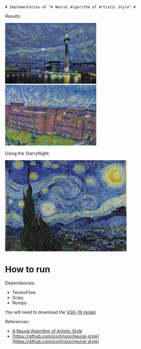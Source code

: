 	# Implementation of "A Neural Algorithm of Artistic Style" #

Results:

<img src="output/4900.png" width="300px" height="200px" />
<img src="output/NSIT/100.png" width="300px" height="200px" />

Using the StarryNight:

<img src="style/StarryNight.jpg" width="400px" height="300px" />

# How to run

Dependencies:

- TensorFlow
- Scipy
- Numpy

You will need to download the [VGG-19 model](http://www.vlfeat.org/matconvnet/models/imagenet-vgg-verydeep-19.mat).

References:
- [A Neural Algorithm of Artistic Style](http://arxiv.org/abs/1508.06576)
- [https://github.com/jcjohnson/neural-style](https://github.com/jcjohnson/neural-style)